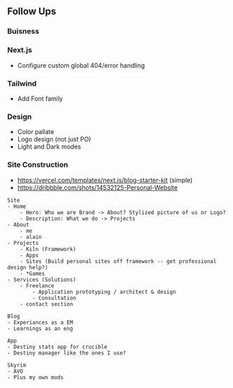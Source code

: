 ## Follow Ups

### Buisness

### Next.js
- Configure custom global 404/error handling 
### Tailwind
- Add Font family

### Design
- Color pallate
- Logo design (not just PO)
- Light and Dark modes

### Site Construction
- https://vercel.com/templates/next.js/blog-starter-kit (simple)
- https://dribbble.com/shots/14532125-Personal-Website
```
Site
- Home
    - Hero: Who we are Brand -> About? Stylized picture of us or Logo?
    - Description: What we do -> Projects
- About
    - me
    - alain
- Projects
    - Kiln (Framework)
    - Apps
    - Sites (Build personal sites off framework -- get professional design help?)
    - *Games
- Services (Solutions)
    - Freelance 
        - Application prototyping / architect & design
        - Consultation
    - contact section

Blog
- Experiances as a EM
- Learnings as an eng

App
- Destiny stats app for crucible
- Destiny manager like the ones I use?

Skyrim
- AVO 
- Plus my own mods

```